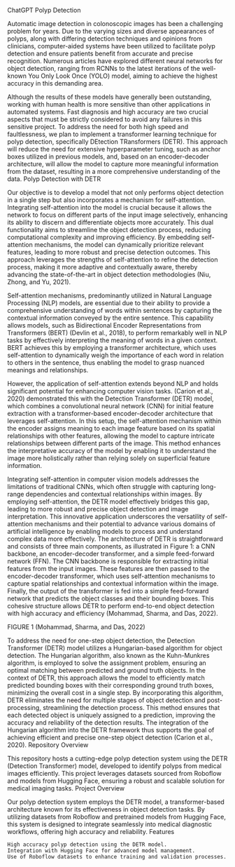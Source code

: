 ChatGPT
Polyp Detection

Automatic image detection in colonoscopic images has been a challenging problem for years. Due to the varying sizes and diverse appearances of polyps, along with differing detection techniques and opinions from clinicians, computer-aided systems have been utilized to facilitate polyp detection and ensure patients benefit from accurate and precise recognition. Numerous articles have explored different neural networks for object detection, ranging from RCNNs to the latest iterations of the well-known You Only Look Once (YOLO) model, aiming to achieve the highest accuracy in this demanding area.

Although the results of these models have generally been outstanding, working with human health is more sensitive than other applications in automated systems. Fast diagnosis and high accuracy are two crucial aspects that must be strictly considered to avoid any failures in this sensitive project. To address the need for both high speed and faultlessness, we plan to implement a transformer learning technique for polyp detection, specifically DEtection TRansformers (DETR). This approach will reduce the need for extensive hyperparameter tuning, such as anchor boxes utilized in previous models, and, based on an encoder-decoder architecture, will allow the model to capture more meaningful information from the dataset, resulting in a more comprehensive understanding of the data.
Polyp Detection with DETR

Our objective is to develop a model that not only performs object detection in a single step but also incorporates a mechanism for self-attention. Integrating self-attention into the model is crucial because it allows the network to focus on different parts of the input image selectively, enhancing its ability to discern and differentiate objects more accurately. This dual functionality aims to streamline the object detection process, reducing computational complexity and improving efficiency. By embedding self-attention mechanisms, the model can dynamically prioritize relevant features, leading to more robust and precise detection outcomes. This approach leverages the strengths of self-attention to refine the detection process, making it more adaptive and contextually aware, thereby advancing the state-of-the-art in object detection methodologies (Niu, Zhong, and Yu, 2021).

Self-attention mechanisms, predominantly utilized in Natural Language Processing (NLP) models, are essential due to their ability to provide a comprehensive understanding of words within sentences by capturing the contextual information conveyed by the entire sentence. This capability allows models, such as Bidirectional Encoder Representations from Transformers (BERT) (Devlin et al., 2018), to perform remarkably well in NLP tasks by effectively interpreting the meaning of words in a given context. BERT achieves this by employing a transformer architecture, which uses self-attention to dynamically weigh the importance of each word in relation to others in the sentence, thus enabling the model to grasp nuanced meanings and relationships.

However, the application of self-attention extends beyond NLP and holds significant potential for enhancing computer vision tasks. (Carion et al., 2020) demonstrated this with the Detection Transformer (DETR) model, which combines a convolutional neural network (CNN) for initial feature extraction with a transformer-based encoder-decoder architecture that leverages self-attention. In this setup, the self-attention mechanism within the encoder assigns meaning to each image feature based on its spatial relationships with other features, allowing the model to capture intricate relationships between different parts of the image. This method enhances the interpretative accuracy of the model by enabling it to understand the image more holistically rather than relying solely on superficial feature information.

Integrating self-attention in computer vision models addresses the limitations of traditional CNNs, which often struggle with capturing long-range dependencies and contextual relationships within images. By employing self-attention, the DETR model effectively bridges this gap, leading to more robust and precise object detection and image interpretation. This innovative application underscores the versatility of self-attention mechanisms and their potential to advance various domains of artificial intelligence by enabling models to process and understand complex data more effectively. The architecture of DETR is straightforward and consists of three main components, as illustrated in Figure 1: a CNN backbone, an encoder-decoder transformer, and a simple feed-forward network (FFN). The CNN backbone is responsible for extracting initial features from the input images. These features are then passed to the encoder-decoder transformer, which uses self-attention mechanisms to capture spatial relationships and contextual information within the image. Finally, the output of the transformer is fed into a simple feed-forward network that predicts the object classes and their bounding boxes. This cohesive structure allows DETR to perform end-to-end object detection with high accuracy and efficiency (Mohammad, Sharma, and Das, 2022).

FIGURE 1 (Mohammad, Sharma, and Das, 2022)

To address the need for one-step object detection, the Detection Transformer (DETR) model utilizes a Hungarian-based algorithm for object detection. The Hungarian algorithm, also known as the Kuhn-Munkres algorithm, is employed to solve the assignment problem, ensuring an optimal matching between predicted and ground truth objects. In the context of DETR, this approach allows the model to efficiently match predicted bounding boxes with their corresponding ground truth boxes, minimizing the overall cost in a single step. By incorporating this algorithm, DETR eliminates the need for multiple stages of object detection and post-processing, streamlining the detection process. This method ensures that each detected object is uniquely assigned to a prediction, improving the accuracy and reliability of the detection results. The integration of the Hungarian algorithm into the DETR framework thus supports the goal of achieving efficient and precise one-step object detection (Carion et al., 2020).
Repository Overview

This repository hosts a cutting-edge polyp detection system using the DETR (Detection Transformer) model, developed to identify polyps from medical images efficiently. This project leverages datasets sourced from Roboflow and models from Hugging Face, ensuring a robust and scalable solution for medical imaging tasks.
Project Overview

Our polyp detection system employs the DETR model, a transformer-based architecture known for its effectiveness in object detection tasks. By utilizing datasets from Roboflow and pretrained models from Hugging Face, this system is designed to integrate seamlessly into medical diagnostic workflows, offering high accuracy and reliability.
Features

    High accuracy polyp detection using the DETR model.
    Integration with Hugging Face for advanced model management.
    Use of Roboflow datasets to enhance training and validation processes.
